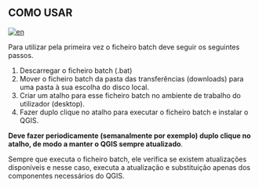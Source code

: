 ## COMO USAR
[![en](https://img.shields.io/badge/lang-en-red.svg)](STEPS.en.md)

Para utilizar pela primeira vez o ficheiro batch deve seguir os seguintes passos.
1. Descarregar o ficheiro batch (.bat)
2. Mover o ficheiro batch da pasta das transferências (downloads) para uma pasta à sua escolha do disco local.
3. Criar um atalho para esse ficheiro batch no ambiente de trabalho do utilizador (desktop).
4. Fazer duplo clique no atalho para executar o ficheiro batch e instalar o QGIS.

**Deve fazer periodicamente (semanalmente por exemplo) duplo clique no atalho, de modo a manter o QGIS sempre atualizado**.

Sempre que executa o ficheiro batch, ele verifica se existem atualizações disponíveis e nesse caso, executa a atualização e substituição apenas dos componentes necessários do QGIS.

